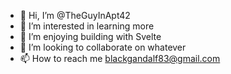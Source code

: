 - 👋 Hi, I’m @TheGuyInApt42
- 👀 I’m interested in learning more
- 🌱 I’m enjoying building with Svelte
- 💞️ I’m looking to collaborate on whatever
- 📫 How to reach me blackgandalf83@gmail.com

<!---
TheGuyInApt42/TheGuyInApt42 is a ✨ special ✨ repository because its `README.md` (this file) appears on your GitHub profile.
You can click the Preview link to take a look at your changes.
--->
